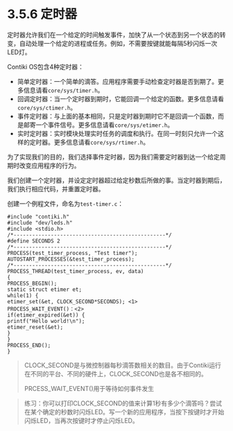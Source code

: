 # 3.5.6 定时器

定时器允许我们在一个给定的时间触发事件，加快了从一个状态到另一个状态的转变，自动处理一个给定的进程或任务。例如，不需要按键就能每隔5秒闪烁一次LED灯。

Contiki OS包含4种定时器：

* 简单定时器：一个简单的滴答。应用程序需要手动检查定时器是否到期了。更多信息请看`core/sys/timer.h`。
* 回调定时器：当一个定时器到期时，它能回调一个给定的函数。更多信息请看`core/sys/ctimer.h`。
* 事件定时器：与上面的基本相同，只是定时器到期时它不是回调一个函数，而是邮寄一个事件信号。更多信息请看`core/sys/etimer.h`。
* 实时定时器：实时模块处理实时任务的调度和执行。在同一时刻只允许一个这样的定时器。更多信息请看`core/sys/rtimer.h`。

为了实现我们的目的，我们选择事件定时器，因为我们需要定时器到达一个给定周期时改变应用程序的行为。

我们创建一个定时器，并设定定时器超过给定秒数后所做的事。当定时器到期后，我们执行相应代码，并重置定时器。

创建一个例程文件，命名为`test-timer.c`：

```text
#include "contiki.h"
#include "dev/leds.h"
#include <stdio.h>
/*-------------------------------------------------*/
#define SECONDS 2
/*-------------------------------------------------*/
PROCESS(test_timer_process, "Test timer");
AUTOSTART_PROCESSES(&test_timer_process);
/*-------------------------------------------------*/
PROCESS_THREAD(test_timer_process, ev, data)
{
PROCESS_BEGIN();
static struct etimer et;
while(1) {
etimer_set(&et, CLOCK_SECOND*SECONDS); <1>
PROCESS_WAIT_EVENT()：<2>
if(etimer_expired(&et)) {
printf("Hello world!\n");
etimer_reset(&et);
}
}
PROCESS_END();
}
```

> CLOCK\_SECOND是与微控制器每秒滴答数相关的数目。由于Contiki运行在不同的平台、不同的硬件上，CLOCK\_SECOND也是各不相同的。
>
> PRCESS\_WAIT\_EVENT\(\)用于等待如何事件发生

> 练习：你可以打印CLOCK\_SECOND的值来计算1秒有多少个滴答吗？尝试在某个确定的秒数时闪烁LED。写一个新的应用程序，当按下按键时才开始闪烁LED，当再次按键时才停止闪烁LED。

